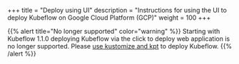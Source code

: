 +++
title = "Deploy using UI"
description = "Instructions for using the UI to deploy Kubeflow on Google Cloud Platform (GCP)"
weight = 100
+++

{{% alert title="No longer supported" color="warning" %}}
Starting with Kubeflow 1.1.0 deploying Kubeflow via the click to deploy web application
is no longer supported. Please [use kustomize and kpt](deploy-cli.md) to deploy Kubeflow.
{{% /alert %}}

